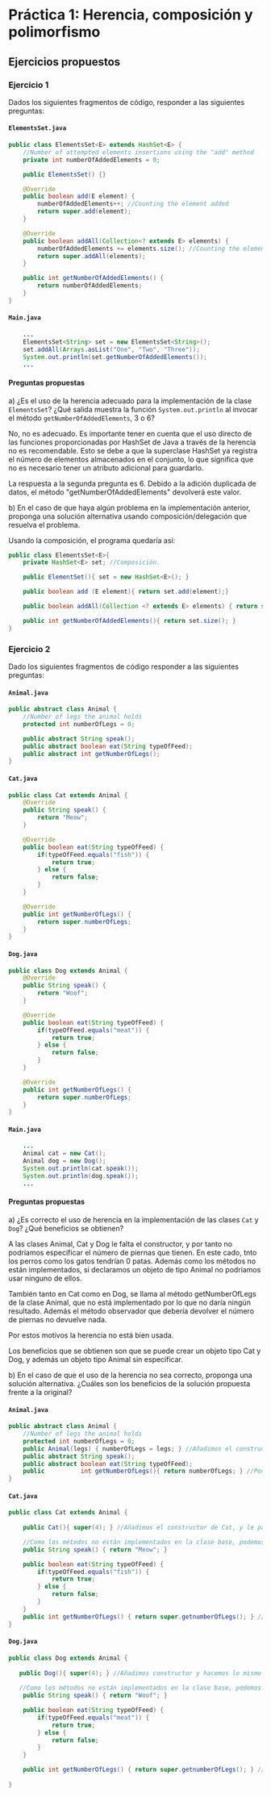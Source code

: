 # Práctica 1: Herencia, composición y polimorfismo

## Ejercicios propuestos

### Ejercicio 1

Dados los siguientes fragmentos de código, responder a las siguientes preguntas:

#### `ElementsSet.java`

```java
public class ElementsSet<E> extends HashSet<E> {
    //Number of attempted elements insertions using the "add" method
    private int numberOfAddedElements = 0;

    public ElementsSet() {}

    @Override
    public boolean add(E element) {
        numberOfAddedElements++; //Counting the element added
        return super.add(element);
    } 

    @Override
    public boolean addAll(Collection<? extends E> elements) {
        numberOfAddedElements += elements.size(); //Counting the elements added
        return super.addAll(elements);
    } 

    public int getNumberOfAddedElements() {
        return numberOfAddedElements;
    }
}
```

#### `Main.java`

```java
    ...
    ElementsSet<String> set = new ElementsSet<String>();
    set.addAll(Arrays.asList("One", "Two", "Three"));
    System.out.println(set.getNumberOfAddedElements());
    ...
```

#### Preguntas propuestas

a) ¿Es el uso de la herencia adecuado para la implementación de la clase `ElementsSet`? ¿Qué salida muestra la función `System.out.println` al invocar el método `getNumberOfAddedElements`, 3 o 6?

No, no es adecuado. Es importante tener en cuenta que el uso directo de las funciones proporcionadas por HashSet de Java a través de la herencia no es recomendable. Esto se debe a que la superclase HashSet ya registra el número de elementos almacenados en el conjunto, lo que significa que no es necesario tener un atributo adicional para guardarlo. 

La respuesta a la segunda pregunta es 6. Debido a la adición duplicada de datos, el método "getNumberOfAddedElements" devolverá este valor.

b) En el caso de que haya algún problema en la implementación anterior, proponga una solución alternativa usando composición/delegación que resuelva el problema.

Usando la composición, el programa quedaría así: 
```java
public class ElementsSet<E>{
    private HashSet<E> set; //Composición.

    public ElementSet(){ set = new HashSet<E>(); }

    public boolean add (E element){ return set.add(element);}

    public boolean addAll(Collection <? extends E> elements) { return set.addAll(elements);}

    public int getNumberOfAddedElements(){ return set.size(); }
}
```

### Ejercicio 2

Dado los siguientes fragmentos de código responder a las siguientes preguntas:

#### `Animal.java`

```java
public abstract class Animal {
    //Number of legs the animal holds
    protected int numberOfLegs = 0;

    public abstract String speak();
    public abstract boolean eat(String typeOfFeed);
    public abstract int getNumberOfLegs();
}
```

#### `Cat.java`

```java
public class Cat extends Animal {
    @Override
    public String speak() {
        return "Meow";
    }

    @Override
    public boolean eat(String typeOfFeed) {
        if(typeOfFeed.equals("fish")) {
            return true;
        } else {
            return false;
        }
    }

    @Override
    public int getNumberOfLegs() {
        return super.numberOfLegs;
    }
}
```

#### `Dog.java`

```java
public class Dog extends Animal {
    @Override
    public String speak() {
        return "Woof";
    }

    @Override
    public boolean eat(String typeOfFeed) {
        if(typeOfFeed.equals("meat")) {
            return true;
        } else {
            return false;
        }
    }

    @Override
    public int getNumberOfLegs() {
        return super.numberOfLegs;
    }
}
```

#### `Main.java`

```java
    ...
    Animal cat = new Cat();
    Animal dog = new Dog();
    System.out.println(cat.speak());
    System.out.println(dog.speak());
    ...
```

#### Preguntas propuestas

a) ¿Es correcto el uso de herencia en la implementación de las clases `Cat` y `Dog`? ¿Qué beneficios se obtienen?

A las clases Animal, Cat y Dog le falta el constructor, y por tanto no podríamos especificar el número de piernas que tienen. En este cado, tnto los perros como los gatos tendrían 0 patas. Además como los métodos no están implementados, si declaramos un objeto de tipo Animal no podríamos usar ninguno de ellos.

También tanto en Cat como en Dog, se llama al método getNumberOfLegs de la clase Animal, que no está implementado por lo que no daría ningún resultado. Además el método observador que debería devolver el número de piernas no devuelve nada.

Por estos motivos la herencia no está bien usada.

Los beneficios que se obtienen son que se puede crear un objeto tipo Cat y Dog, y además un objeto tipo Animal sin especificar.

b) En el caso de que el uso de la herencia no sea correcto, proponga una solución alternativa. ¿Cuáles son los beneficios de la solución propuesta frente a la original?

#### `Animal.java`

```java
public abstract class Animal {
    //Number of legs the animal holds
    protected int numberOfLegs = 0;
    public Animal(legs) { numberOfLegs = legs; } //Añadimos el constructor de Animal.
    public abstract String speak();
    public abstract boolean eat(String typeOfFeed);
    public          int getNumberOfLegs(){ return numberOfLegs; } //Ponemos bien el método observador.
}
```

#### `Cat.java`

```java
public class Cat extends Animal {
    
    public Cat(){ super(4); } //Añadimos el constructor de Cat, y le pasamos 4 al constructor de Animal, porque todos los tienen 4 patas.

    //Como los métodos no están implementados en la clase base, podemos quitar el @Override
    public String speak() { return "Meow"; }

    public boolean eat(String typeOfFeed) {
        if(typeOfFeed.equals("fish")) {
            return true;
        } else {
            return false;
        }
    }
    public int getNumberOfLegs() { return super.getnumberOfLegs(); } //Ahora que el observador de la clase Animal está implementado, podemos llamarle desde la clase derivada y que nos devuelva el número de piernas.
}
```

#### `Dog.java`

```java
public class Dog extends Animal {
   
   public Dog(){ super(4); } //Añadimos constructor y hacemos lo mismo que en Cat.
   
   //Como los métodos no están implementados en la clase base, podemos quitar el @Override
    public String speak() { return "Woof"; }

    public boolean eat(String typeOfFeed) {
        if(typeOfFeed.equals("meat")) {
            return true;
        } else {
            return false;
        }
    }

    public int getNumberOfLegs() { return super.getnumberOfLegs(); } //Ahora que el observador de la clase Animal está implementado, podemos llamarle desde la clase derivada y que nos devuelva el número de piernas.
  
}
```